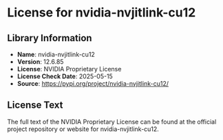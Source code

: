 # License for nvidia-nvjitlink-cu12

## Library Information
- **Name**: nvidia-nvjitlink-cu12
- **Version**: 12.6.85
- **License**: NVIDIA Proprietary License
- **License Check Date**: 2025-05-15
- **Source**: https://pypi.org/project/nvidia-nvjitlink-cu12/

## License Text
The full text of the NVIDIA Proprietary License can be found at the official project repository or website for nvidia-nvjitlink-cu12.
